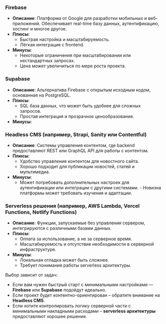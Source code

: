 ### **Firebase**

- **Описание**: Платформа от Google для разработки мобильных и веб-приложений. Обеспечивает real-time базу данных, аутентификацию, хостинг и многое другое.
- **Плюсы**:
    - Быстрая настройка и масштабируемость.
    - Лёгкая интеграция с frontend.
- **Минусы**:
    - Некоторые ограничения при масштабировании или нестандартных запросах.
    - Цена может увеличиться по мере роста проекта.

### **Supabase**
- **Описание**: Альтернатива Firebase с открытым исходным кодом, основанная на PostgreSQL.
- **Плюсы**:
    - SQL база данных, что может быть удобнее для сложных запросов.
    - Простая интеграция и прозрачное ценообразование.
- **Минусы**:
### **Headless CMS (например, Strapi, Sanity или Contentful)**
- **Описание**: Системы управления контентом, где backend предоставляют REST или GraphQL API для работы с контентом.
- **Плюсы**:
    - Удобство управления контентом для новостного сайта.
    - Хорошо подходит для публикации новостей, статей и мультимедиа.
- **Минусы**:
    - Может потребовать дополнительных настроек для аутентификации или интеграции с другими системами.    - Новизна платформы может требовать изучения и адаптации.

### **Serverless решения (например, AWS Lambda, Vercel Functions, Netlify Functions)**
- **Описание**: Функции, запускаемые без управления сервером, интегрируются с различными базами данных.
- **Плюсы**:
    - Оплата за использование, а не за серверное время.
    - Масштабируемость и отсутствие необходимости в серверной инфраструктуре.
- **Минусы**:
    - Локальная отладка может быть сложнее.
    - Требует понимания работы serverless архитектуры.

Выбор зависит от задач:
- Если вам нужен быстрый старт с минимальными настройками — **Firebase** или **Supabase** подойдут идеально.
- Если проект будет контентно-ориентирован – обратите внимание на **Headless CMS**.
- Если хотите контролировать логику серверной части с минимальными накладными расходами – **serverless архитектуры** предоставляют хорошее решение.